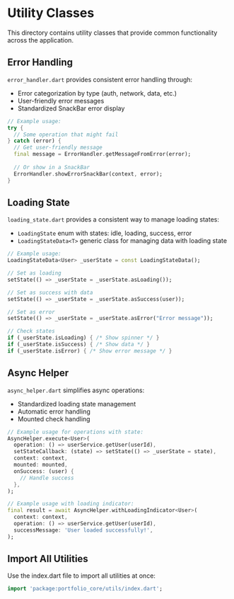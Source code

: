 # Utility Classes

This directory contains utility classes that provide common functionality across the application.

## Error Handling

`error_handler.dart` provides consistent error handling through:

- Error categorization by type (auth, network, data, etc.)
- User-friendly error messages
- Standardized SnackBar error display

```dart
// Example usage:
try {
  // Some operation that might fail
} catch (error) {
  // Get user-friendly message
  final message = ErrorHandler.getMessageFromError(error);
  
  // Or show in a SnackBar
  ErrorHandler.showErrorSnackBar(context, error);
}
```

## Loading State

`loading_state.dart` provides a consistent way to manage loading states:

- `LoadingState` enum with states: idle, loading, success, error
- `LoadingStateData<T>` generic class for managing data with loading state

```dart
// Example usage:
LoadingStateData<User> _userState = const LoadingStateData();

// Set as loading
setState(() => _userState = _userState.asLoading());

// Set as success with data
setState(() => _userState = _userState.asSuccess(user));

// Set as error
setState(() => _userState = _userState.asError("Error message"));

// Check states
if (_userState.isLoading) { /* Show spinner */ }
if (_userState.isSuccess) { /* Show data */ }
if (_userState.isError) { /* Show error message */ }
```

## Async Helper

`async_helper.dart` simplifies async operations:

- Standardized loading state management
- Automatic error handling
- Mounted check handling

```dart
// Example usage for operations with state:
AsyncHelper.execute<User>(
  operation: () => userService.getUser(userId),
  setStateCallback: (state) => setState(() => _userState = state),
  context: context,
  mounted: mounted,
  onSuccess: (user) {
    // Handle success
  },
);

// Example usage with loading indicator:
final result = await AsyncHelper.withLoadingIndicator<User>(
  context: context,
  operation: () => userService.getUser(userId),
  successMessage: 'User loaded successfully!',
);
```

## Import All Utilities

Use the index.dart file to import all utilities at once:

```dart
import 'package:portfolio_core/utils/index.dart';
``` 